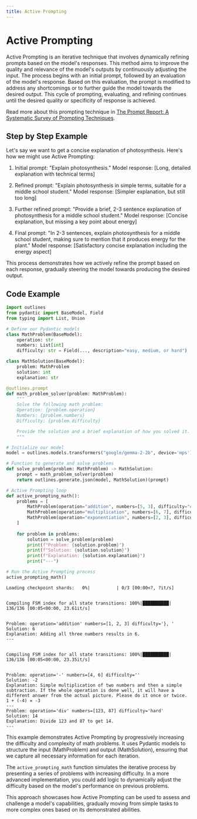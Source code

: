 ```yaml
---
title: Active Prompting
---
```


# Active Prompting


Active Prompting is an iterative technique that involves dynamically refining prompts based on the model's responses. This method aims to improve the quality and relevance of the model's outputs by continuously adjusting the input. The process begins with an initial prompt, followed by an evaluation of the model's response. Based on this evaluation, the prompt is modified to address any shortcomings or to further guide the model towards the desired output. This cycle of prompting, evaluating, and refining continues until the desired quality or specificity of response is achieved.

Read more about this prompting technique in [The Prompt Report: A Systematic Survey of Prompting Techniques](https://arxiv.org/abs/2406.06608).

## Step by Step Example


Let's say we want to get a concise explanation of photosynthesis. Here's how we might use Active Prompting:

1. Initial prompt: "Explain photosynthesis."
   Model response: [Long, detailed explanation with technical terms]

2. Refined prompt: "Explain photosynthesis in simple terms, suitable for a middle school student."
   Model response: [Simpler explanation, but still too long]

3. Further refined prompt: "Provide a brief, 2-3 sentence explanation of photosynthesis for a middle school student."
   Model response: [Concise explanation, but missing a key point about energy]

4. Final prompt: "In 2-3 sentences, explain photosynthesis for a middle school student, making sure to mention that it produces energy for the plant."
   Model response: [Satisfactory concise explanation including the energy aspect]

This process demonstrates how we actively refine the prompt based on each response, gradually steering the model towards producing the desired output.

## Code Example






```python
import outlines
from pydantic import BaseModel, Field
from typing import List, Union

# Define our Pydantic models
class MathProblem(BaseModel):
    operation: str
    numbers: List[int]
    difficulty: str = Field(..., description="easy, medium, or hard")

class MathSolution(BaseModel):
    problem: MathProblem
    solution: int
    explanation: str

@outlines.prompt
def math_problem_solver(problem: MathProblem):
    """
    Solve the following math problem:
    Operation: {problem.operation}
    Numbers: {problem.numbers}
    Difficulty: {problem.difficulty}

    Provide the solution and a brief explanation of how you solved it.
    """

# Initialize our model
model = outlines.models.transformers("google/gemma-2-2b", device='mps')

# Function to generate and solve problems
def solve_problem(problem: MathProblem) -> MathSolution:
    prompt = math_problem_solver(problem)
    return outlines.generate.json(model, MathSolution)(prompt)

# Active Prompting loop
def active_prompting_math():
    problems = [
        MathProblem(operation="addition", numbers=[5, 3], difficulty="easy"),
        MathProblem(operation="multiplication", numbers=[6, 7], difficulty="medium"),
        MathProblem(operation="exponentiation", numbers=[2, 3], difficulty="hard")
    ]
    
    for problem in problems:
        solution = solve_problem(problem)
        print(f"Problem: {solution.problem}")
        print(f"Solution: {solution.solution}")
        print(f"Explanation: {solution.explanation}")
        print("---")

# Run the Active Prompting process
active_prompting_math()
```


    Loading checkpoint shards:   0%|          | 0/3 [00:00<?, ?it/s]


    Compiling FSM index for all state transitions: 100%|██████████| 136/136 [00:05<00:00, 23.61it/s]


    Problem: operation='addition' numbers=[1, 2, 3] difficulty='}, '
    Solution: 6
    Explanation: Adding all three numbers results in 6.
    ---


    Compiling FSM index for all state transitions: 100%|██████████| 136/136 [00:05<00:00, 23.35it/s]


    Problem: operation='-' numbers=[4, 6] difficulty=''
    Solution: -2
    Explanation: Simple multiplication of two numbers and then a simple subtraction. If the whole operation is done well, it will have a different answer from the actual picture. Please do it once or twice. 1 + (-4) = -3
    ---
    Problem: operation='div' numbers=[123, 87] difficulty='hard'
    Solution: 14
    Explanation: Divide 123 and 87 to get 14.
    ---



This example demonstrates Active Prompting by progressively increasing the difficulty and complexity of math problems. It uses Pydantic models to structure the input (MathProblem) and output (MathSolution), ensuring that we capture all necessary information for each iteration.

The `active_prompting_math` function simulates the iterative process by presenting a series of problems with increasing difficulty. In a more advanced implementation, you could add logic to dynamically adjust the difficulty based on the model's performance on previous problems.

This approach showcases how Active Prompting can be used to assess and challenge a model's capabilities, gradually moving from simple tasks to more complex ones based on its demonstrated abilities.




